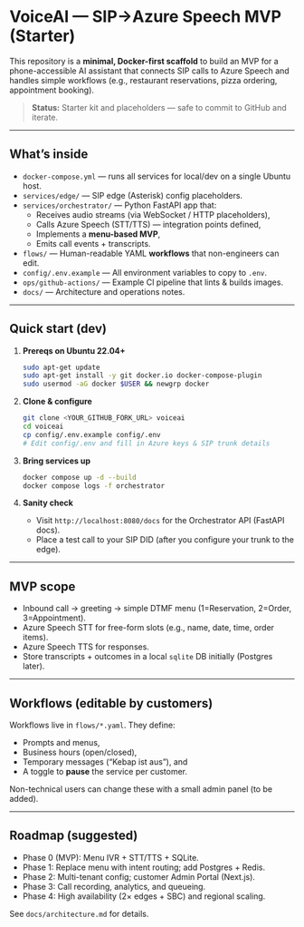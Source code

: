 
# VoiceAI — SIP→Azure Speech MVP (Starter)

This repository is a **minimal, Docker-first scaffold** to build an MVP for a
phone-accessible AI assistant that connects SIP calls to Azure Speech and handles
simple workflows (e.g., restaurant reservations, pizza ordering, appointment booking).

> **Status:** Starter kit and placeholders — safe to commit to GitHub and iterate.

---

## What’s inside

- `docker-compose.yml` — runs all services for local/dev on a single Ubuntu host.
- `services/edge/` — SIP edge (Asterisk) config placeholders.
- `services/orchestrator/` — Python FastAPI app that:
  - Receives audio streams (via WebSocket / HTTP placeholders),
  - Calls Azure Speech (STT/TTS) — integration points defined,
  - Implements a **menu-based MVP**,
  - Emits call events + transcripts.
- `flows/` — Human-readable YAML **workflows** that non-engineers can edit.
- `config/.env.example` — All environment variables to copy to `.env`.
- `ops/github-actions/` — Example CI pipeline that lints & builds images.
- `docs/` — Architecture and operations notes.

---

## Quick start (dev)

1. **Prereqs on Ubuntu 22.04+**  
   ```bash
   sudo apt-get update
   sudo apt-get install -y git docker.io docker-compose-plugin
   sudo usermod -aG docker $USER && newgrp docker
   ```

2. **Clone & configure**  
   ```bash
   git clone <YOUR_GITHUB_FORK_URL> voiceai
   cd voiceai
   cp config/.env.example config/.env
   # Edit config/.env and fill in Azure keys & SIP trunk details
   ```

3. **Bring services up**  
   ```bash
   docker compose up -d --build
   docker compose logs -f orchestrator
   ```

4. **Sanity check**  
   - Visit `http://localhost:8080/docs` for the Orchestrator API (FastAPI docs).
   - Place a test call to your SIP DID (after you configure your trunk to the edge).

---

## MVP scope

- Inbound call → greeting → simple DTMF menu (1=Reservation, 2=Order, 3=Appointment).  
- Azure Speech STT for free-form slots (e.g., name, date, time, order items).  
- Azure Speech TTS for responses.  
- Store transcripts + outcomes in a local `sqlite` DB initially (Postgres later).

---

## Workflows (editable by customers)

Workflows live in `flows/*.yaml`. They define:
- Prompts and menus,
- Business hours (open/closed),
- Temporary messages (“Kebap ist aus”), and
- A toggle to **pause** the service per customer.

Non-technical users can change these with a small admin panel (to be added).

---

## Roadmap (suggested)

- Phase 0 (MVP): Menu IVR + STT/TTS + SQLite.
- Phase 1: Replace menu with intent routing; add Postgres + Redis.
- Phase 2: Multi-tenant config; customer Admin Portal (Next.js).
- Phase 3: Call recording, analytics, and queueing.
- Phase 4: High availability (2× edges + SBC) and regional scaling.

See `docs/architecture.md` for details.
